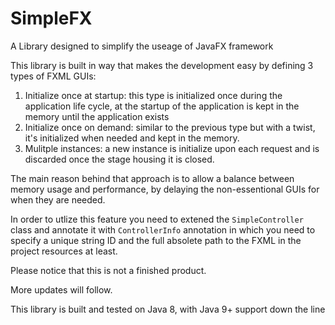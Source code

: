 # SimpleFX

A Library designed to simplify the useage of JavaFX framework

This library is built in way that makes the development easy by defining 3 types of FXML GUIs:

1.  Initialize once at startup: this type is initialized once during the application life cycle, at the startup of the application is kept in the memory until the application exists 
2.  Initialize once on demand: similar to the previous type but with a twist, it's initialized when needed and kept in the memory. 
3.  Mulitple instances: a new instance is initialize upon each request and is discarded once the stage housing it is closed.

The main reason behind that approach is to allow a balance between memory usage and performance, by delaying the non-essentional GUIs for when they are needed.

In order to utlize this feature you need to extened the `SimpleController` class and annotate it with `ControllerInfo` annotation in which you need to specify a unique string ID and the full absolete path to the FXML in the project resources at least.

Please notice that this is not a finished product.

More updates will follow.

This library is built and tested on Java 8, with Java 9+ support down the line
